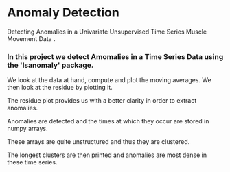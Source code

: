 # Anomaly Detection

Detecting Anomalies in a Univariate Unsupervised Time Series Muscle Movement Data .

### In this project we detect Amomalies in a Time Series Data using the 'lsanomaly' package.

We look at the data at hand, compute and plot the moving averages.
We then look at the residue by plotting it.

The residue plot provides us with a better clarity in order to extract anomalies.

Anomalies are detected and the times at which they occur are stored in numpy arrays.

These arrays are quite unstructured and thus they are clustered.

The longest clusters are then printed and anomalies are most dense in these time series.
